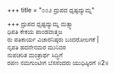 +++
title = "೦೦೨ ದ್ರುಪದ ಧೃಷ್ಟದ್ಯುಮ್ನ"

+++
ದ್ರುಪದ ಧೃಷ್ಟದ್ಯುಮ್ನ ಮತ್ಸ್ಯಾ   
ಧಿಪತಿ ಕೇಕಯ ಪಾಂಡವಾತ್ಮಜ  
ರು ಪತಿಕಾರ್ಯ ವಿಚಾರನಿಷ್ಠರು ಬಂದರೋಲಗಕೆ |  
ನೃಪತಿ ಹದನೇನಮರ ಮುನಿವರ  
ನುಪಚರಿತ ಮಂತ್ರಾರ್ಥ ಸಿದ್ಧಿಗೆ  
ರಪಣ ನಮಗುಂಟೀಗ ಬೆಸಸೆಂದರು ಯುಧಿಷ್ಠಿರಗೆ     ॥2॥